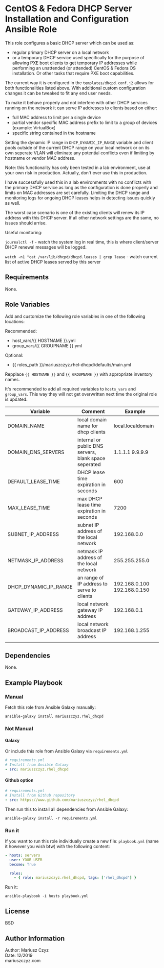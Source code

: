 # CentOS & Fedora DHCP Server Installation and Configuration Ansible Role

This role configures a basic DHCP server which can be used as:

- regular primary DHCP server on a local network
- or a temporary DHCP service used specifically for the purpose of allowing
PXE boot clients to get temporary IP addresses while performing
an unattended (or attended) CentOS & Fedora OS installation. Or other tasks
that require PXE boot capabilities.

The current way it is configured in the `templates/dhcpd.conf.j2`
allows for both functionalities listed above.
With additional custom configuration changes it can be tweaked to
fit any end user needs.

To make it behave properly and not interfere with other DHCP services
running on the network it can serve IP addresses to clients
based on either:

- full MAC address to limit per a single device
- partial vendor specific MAC address prefix to limit to a group
  of devices (example: VirtualBox)
- specific string contained in the hostname

Setting the dynamic IP range in `DHCP_DYNAMIC_IP_RANGE` variable and
client pools outside of the current DHCP range on your local network
or on its own seperate VLAN will eliminate any potential conflicts
even if limiting by hostname or vendor MAC address.

Note: this functionality has only been tested in a lab environment,
use at your own risk in production. Actually, don't ever use this in production.

I have successfully used this in a lab environments with no conflicts with the
primary DHCP service as long as the configuration is done properly and limits on
MAC addresses are set carefully. Limiting the DHCP range and monitoring logs for
ongoing DHCP leases helps in detecting issues quickly as well.

The worst case scenario is one of the existing clients will renew its IP address
with this DHCP server. If all other network settings are the same, no issues should
arrise.

Useful monitoring:

`journalctl -f` - watch the system log in real time, this is where client/server
DHCP renewal messages will be logged.

`watch -n1 "cat /var/lib/dhcpd/dhcpd.leases | grep lease` - watch current list of
active DHCP leases served by this server

## Requirements

None.

## Role Variables

Add and customize the following role variables in one of the following
locations:

Recommended:

- host_vars/{{ HOSTNAME }}.yml
- group_vars/{{ GROUPNAME }}.yml

Optional:

- {{ roles_path }}/mariuszczyz.rhel-dhcpd/defaults/main.yml

Repplace `{{ HOSTNAME }}` and `{{ GROUPNAME }}` with appropriate
inventory names.

It's recommended to add all required variables to `hosts_vars` and
`group_vars`. This way they will not get overwritten next time the
original role is updated.

| Variable | Comment | Example |
| -------- | ------- | ------- |
| DOMAIN_NAME | local domain name for dhcp clients | local.localdomain |
| DOMAIN_DNS_SERVERS | internal or public DNS servers, blank space seperated | 1.1.1.1 9.9.9.9 |
| DEFAULT_LEASE_TIME | DHCP lease time expiration in seconds | 600 |
| MAX_LEASE_TIME |     max DHCP lease time expiration in seconds | 7200 |
| SUBNET_IP_ADDRESS | subnet IP address of the local network | 192.168.0.0 |
| NETMASK_IP_ADDRESS | netmask IP address of the local network | 255.255.255.0 |
| DHCP_DYNAMIC_IP_RANGE | an range of IP address to serve to clients | 192.168.0.100 192.168.0.150 |
| GATEWAY_IP_ADDRESS | local network gateway IP address | 192.168.0.1 |
| BROADCAST_IP_ADDRESS | local network broadcast IP address | 192.168.1.255 |
|  |

## Dependencies

None.

## Example Playbook

### Manual

Fetch this role from Ansible Galaxy manually:

`ansible-galaxy install mariuszczyz.rhel_dhcpd`

### Not Manual

#### Galaxy

Or include this role from Ansible Galaxy via `requirements.yml`

```yaml
# requirements.yml
# Install from Ansible Galaxy
- src: mariuszczyz.rhel_dhcpd
```

#### Github option

```yaml
# requirements.yml
# Install from Github repository
- src: https://www.github.com/mariuszczyz/rhel_dhcpd
```

Then run this to install all dependencies from Ansible Galaxy:

`ansible-galaxy install -r requirements.yml`

### Run it

If you want to run this role individually create a new file:
`playbook.yml` (name it however you wish btw) with the following content:

```yaml
- hosts: servers
  user: YOUR USER
  become: True

  roles:
    - { role: mariuszczyz.rhel_dhcpd, tags: ['rhel_dhcpd'] }
```

Run it:

`ansible-playbook -i hosts playbook.yml`

## License

BSD

## Author Information

Author: Mariusz Czyz  
Date: 12/2019  
mariuszczyz.com

